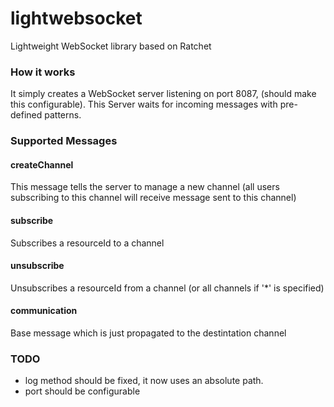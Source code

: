# lightwebsocket
Lightweight WebSocket library based on Ratchet
### How it works

It simply creates a WebSocket server listening on port 8087, (should make this configurable).
This Server waits for incoming messages with pre-defined patterns.

### Supported Messages
#### createChannel
This message tells the server to manage a new channel (all users subscribing to this channel will receive message sent to this channel)

#### subscribe
Subscribes a resourceId to a channel

#### unsubscribe
Unsubscribes a resourceId from a channel (or all channels if '*' is specified)

#### communication
Base message which is just propagated to the destintation channel

### TODO
- log method should be fixed, it now uses an absolute path.
- port should be configurable
